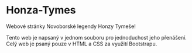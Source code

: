 # Honza-Tymes

Webové stránky Novoborské legendy Honzy Tymeše!


Tento web je napsaný v jednom souboru pro jednoduchost jeho přenášení. Celý web je psaný pouze v HTML a CSS za využití Bootstrapu.
